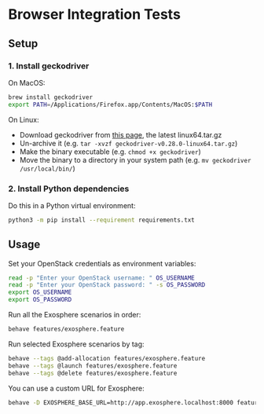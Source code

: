 # Browser Integration Tests

## Setup

### 1. Install geckodriver

On MacOS:

```bash
brew install geckodriver 
export PATH=/Applications/Firefox.app/Contents/MacOS:$PATH
```

On Linux:

- Download geckodriver from [this page](https://github.com/mozilla/geckodriver/releases), the latest linux64.tar.gz
- Un-archive it (e.g. `tar -xvzf geckodriver-v0.28.0-linux64.tar.gz`)
- Make the binary executable (e.g. `chmod +x geckodriver`)
- Move the binary to a directory in your system path (e.g. `mv geckodriver /usr/local/bin/`)

### 2. Install Python dependencies

Do this in a Python virtual environment:

```bash
python3 -m pip install --requirement requirements.txt 
```

## Usage

Set your OpenStack credentials as environment variables:

```bash
read -p "Enter your OpenStack username: " OS_USERNAME
read -p "Enter your OpenStack password: " -s OS_PASSWORD
export OS_USERNAME
export OS_PASSWORD
```

Run all the Exosphere scenarios in order: 

```bash
behave features/exosphere.feature
```

Run selected Exosphere scenarios by tag:

```bash
behave --tags @add-allocation features/exosphere.feature
behave --tags @launch features/exosphere.feature
behave --tags @delete features/exosphere.feature
```

You can use a custom URL for Exosphere:

```bash
behave -D EXOSPHERE_BASE_URL=http://app.exosphere.localhost:8000 features/exosphere.feature 
```
